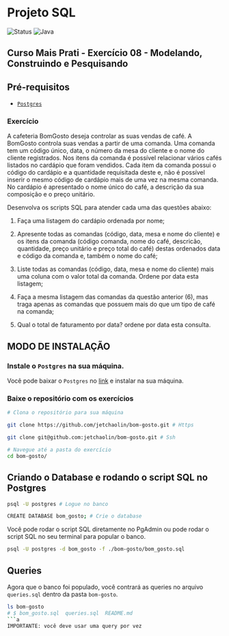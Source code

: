 # Projeto SQL

<div align="left">
  <img src="https://img.shields.io/badge/Status-Concluido-verde" alt="Status">
  <img src="https://img.shields.io/badge/Postgres-v17.5-yellow" alt="Java">
</div>

## **Curso Mais Prati - Exercício 08 - Modelando, Construindo e Pesquisando**

## **Pré-requisitos**

- [`Postgres`](#modo-de-instalação)

### Exercício

A cafeteria BomGosto deseja controlar as suas vendas de café. A BomGosto controla suas vendas a partir de uma comanda. Uma comanda tem um código único, data, o número da mesa do cliente e o nome do cliente registrados. Nos itens da comanda é possível relacionar vários cafés listados no cardápio que foram vendidos. Cada item da comanda possui o código do cardápio e a quantidade requisitada deste e, não é possível inserir o mesmo código de cardápio mais de uma vez na mesma comanda. No cardápio é apresentado o nome único do café, a descrição da sua composição e o preço unitário.

Desenvolva os scripts SQL para atender cada uma das questões abaixo:

1) Faça uma listagem do cardápio ordenada por nome;

2) Apresente todas as comandas (código, data, mesa e nome do cliente) e os itens da comanda (código comanda, nome do café, descricão, quantidade, preço unitário e preço total do café) destas ordenados data e código da comanda e, também o nome do café;

3) Liste todas as comandas (código, data, mesa e nome do cliente) mais uma coluna com o valor total da comanda. Ordene por data esta listagem;

4) Faça a mesma listagem das comandas da questão anterior (6), mas traga apenas as comandas que possuem mais do que um tipo de café na comanda;

5) Qual o total de faturamento por data? ordene por data esta consulta.

## **MODO DE INSTALAÇÃO**

### Instale o `Postgres` na sua máquina.

Você pode baixar o `Postgres` no [link](https://www.postgresql.org/download/) e instalar na sua máquina.

### **Baixe o repositório com os exercícios**

```sh
# Clona o repositório para sua máquina

git clone https://github.com/jetchaolin/bom-gosto.git # Https

git clone git@github.com:jetchaolin/bom-gosto.git # Ssh

# Navegue até a pasta do exercício
cd bom-gosto/
```

## Criando o Database e rodando o script SQL no Postgres

```sh
psql -U postgres # Logue no banco

CREATE DATABASE bom_gosto; # Crie o database
```

Você pode rodar o script SQL diretamente no PgAdmin ou pode rodar o script SQL no seu terminal para popular o banco.

```sh
psql -U postgres -d bom_gosto -f ./bom-gosto/bom_gosto.sql
```

## Queries

Agora que o banco foi populado, você contrará as queries no arquivo `queries.sql` dentro da pasta `bom-gosto`.

```sh
ls bom-gosto
# $ bom_gosto.sql  queries.sql  README.md
```a
IMPORTANTE: você deve usar uma query por vez
